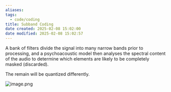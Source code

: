 ```yaml
---
aliases: 
tags:
  - code/coding
title: Subband Coding
date created: 2025-02-08 15:02:00
date modified: 2025-02-08 15:02:57
---
```

A bank of filters divide the signal into many narrow bands prior to processing, and a psychoacoustic model then analyses the spectral content of the audio to determine which elements are likely to be completely masked (discarded).

The remain will be quantized differently.

![image.png](https://typora-tes.oss-cn-shanghai.aliyuncs.com/picgo/20250208151751.png)
